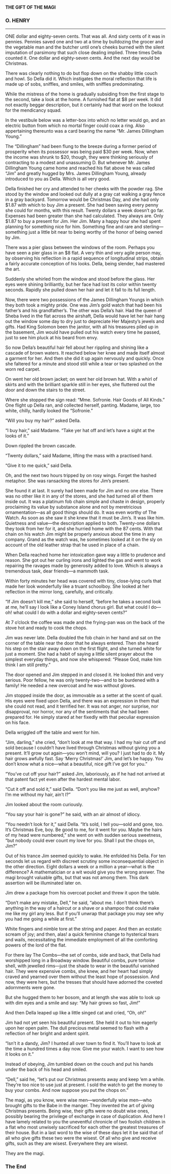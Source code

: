 
#### THE GIFT OF THE MAGI

### O. HENRY

---

ONE dollar and eighty-seven cents. That was all. And sixty cents of it was in pennies. Pennies saved one and two at a time by bulldozing the grocer and the vegetable man and the butcher until one’s cheeks burned with the silent imputation of parsimony that such close dealing implied. Three times Della counted it. One dollar and eighty-seven cents. And the next day would be Christmas.

There was clearly nothing to do but flop down on the shabby little couch and howl. So Della did it. Which instigates the moral reflection that life is made up of sobs, sniffles, and smiles, with sniffles predominating.

While the mistress of the home is gradually subsiding from the first stage to the second, take a look at the home. A furnished flat at $8 per week. It did not exactly beggar description, but it certainly had that word on the lookout for the mendicancy squad.

In the vestibule below was a letter-box into which no letter would go, and an electric button from which no mortal finger could coax a ring. Also appertaining thereunto was a card bearing the name “Mr. James Dillingham Young.”

The “Dillingham” had been flung to the breeze during a former period of prosperity when its possessor was being paid $30 per week. Now, when the income was shrunk to $20, though, they were thinking seriously of contracting to a modest and unassuming D. But whenever Mr. James Dillingham Young came home and reached his flat above he was called “Jim” and greatly hugged by Mrs. James Dillingham Young, already introduced to you as Della. Which is all very good.

Della finished her cry and attended to her cheeks with the powder rag. She stood by the window and looked out dully at a gray cat walking a gray fence in a gray backyard. Tomorrow would be Christmas Day, and she had only $1.87 with which to buy Jim a present. She had been saving every penny she could for months, with this result. Twenty dollars a week doesn’t go far. Expenses had been greater than she had calculated. They always are. Only $1.87 to buy a present for Jim. Her Jim. Many a happy hour she had spent planning for something nice for him. Something fine and rare and sterling—something just a little bit near to being worthy of the honor of being owned by Jim.

There was a pier glass between the windows of the room. Perhaps you have seen a pier glass in an $8 flat. A very thin and very agile person may, by observing his reflection in a rapid sequence of longitudinal strips, obtain a fairly accurate conception of his looks. Della, being slender, had mastered the art.

Suddenly she whirled from the window and stood before the glass. Her eyes were shining brilliantly, but her face had lost its color within twenty seconds. Rapidly she pulled down her hair and let it fall to its full length.

Now, there were two possessions of the James Dillingham Youngs in which they both took a mighty pride. One was Jim’s gold watch that had been his father’s and his grandfather’s. The other was Della’s hair. Had the queen of Sheba lived in the flat across the airshaft, Della would have let her hair hang out the window some day to dry just to depreciate Her Majesty’s jewels and gifts. Had King Solomon been the janitor, with all his treasures piled up in the basement, Jim would have pulled out his watch every time he passed, just to see him pluck at his beard from envy.

So now Della’s beautiful hair fell about her rippling and shining like a cascade of brown waters. It reached below her knee and made itself almost a garment for her. And then she did it up again nervously and quickly. Once she faltered for a minute and stood still while a tear or two splashed on the worn red carpet.

On went her old brown jacket; on went her old brown hat. With a whirl of skirts and with the brilliant sparkle still in her eyes, she fluttered out the door and down the stairs to the street.

Where she stopped the sign read: “Mme. Sofronie. Hair Goods of All Kinds.” One flight up Della ran, and collected herself, panting. Madame, large, too white, chilly, hardly looked the “Sofronie.”

“Will you buy my hair?” asked Della.

“I buy hair,” said Madame. “Take yer hat off and let’s have a sight at the looks of it.”

Down rippled the brown cascade.

“Twenty dollars,” said Madame, lifting the mass with a practised hand.

“Give it to me quick,” said Della.

Oh, and the next two hours tripped by on rosy wings. Forget the hashed metaphor. She was ransacking the stores for Jim’s present.

She found it at last. It surely had been made for Jim and no one else. There was no other like it in any of the stores, and she had turned all of them inside out. It was a platinum fob chain simple and chaste in design, properly proclaiming its value by substance alone and not by meretricious ornamentation—as all good things should do. It was even worthy of The Watch. As soon as she saw it she knew that it must be Jim’s. It was like him. Quietness and value—the description applied to both. Twenty-one dollars they took from her for it, and she hurried home with the 87 cents. With that chain on his watch Jim might be properly anxious about the time in any company. Grand as the watch was, he sometimes looked at it on the sly on account of the old leather strap that he used in place of a chain.

When Della reached home her intoxication gave way a little to prudence and reason. She got out her curling irons and lighted the gas and went to work repairing the ravages made by generosity added to love. Which is always a tremendous task, dear friends—a mammoth task.

Within forty minutes her head was covered with tiny, close-lying curls that made her look wonderfully like a truant schoolboy. She looked at her reflection in the mirror long, carefully, and critically.

“If Jim doesn’t kill me,” she said to herself, “before he takes a second look at me, he’ll say I look like a Coney Island chorus girl. But what could I do—oh! what could I do with a dollar and eighty-seven cents?”

At 7 o’clock the coffee was made and the frying-pan was on the back of the stove hot and ready to cook the chops.

Jim was never late. Della doubled the fob chain in her hand and sat on the corner of the table near the door that he always entered. Then she heard his step on the stair away down on the first flight, and she turned white for just a moment. She had a habit of saying a little silent prayer about the simplest everyday things, and now she whispered: “Please God, make him think I am still pretty.”

The door opened and Jim stepped in and closed it. He looked thin and very serious. Poor fellow, he was only twenty-two—and to be burdened with a family! He needed a new overcoat and he was without gloves.

Jim stopped inside the door, as immovable as a setter at the scent of quail. His eyes were fixed upon Della, and there was an expression in them that she could not read, and it terrified her. It was not anger, nor surprise, nor disapproval, nor horror, nor any of the sentiments that she had been prepared for. He simply stared at her fixedly with that peculiar expression on his face.

Della wriggled off the table and went for him.

“Jim, darling,” she cried, “don’t look at me that way. I had my hair cut off and sold because I couldn’t have lived through Christmas without giving you a present. It’ll grow out again—you won’t mind, will you? I just had to do it. My hair grows awfully fast. Say ‘Merry Christmas!’ Jim, and let’s be happy. You don’t know what a nice—what a beautiful, nice gift I’ve got for you.”

“You’ve cut off your hair?” asked Jim, laboriously, as if he had not arrived at that patent fact yet even after the hardest mental labor.

“Cut it off and sold it,” said Della. “Don’t you like me just as well, anyhow? I’m me without my hair, ain’t I?”

Jim looked about the room curiously.

“You say your hair is gone?” he said, with an air almost of idiocy.

“You needn’t look for it,” said Della. “It’s sold, I tell you—sold and gone, too. It’s Christmas Eve, boy. Be good to me, for it went for you. Maybe the hairs of my head were numbered,” she went on with sudden serious sweetness, “but nobody could ever count my love for you. Shall I put the chops on, Jim?”

Out of his trance Jim seemed quickly to wake. He enfolded his Della. For ten seconds let us regard with discreet scrutiny some inconsequential object in the other direction. Eight dollars a week or a million a year—what is the difference? A mathematician or a wit would give you the wrong answer. The magi brought valuable gifts, but that was not among them. This dark assertion will be illuminated later on.

Jim drew a package from his overcoat pocket and threw it upon the table.

“Don’t make any mistake, Dell,” he said, “about me. I don’t think there’s anything in the way of a haircut or a shave or a shampoo that could make me like my girl any less. But if you’ll unwrap that package you may see why you had me going a while at first.”

White fingers and nimble tore at the string and paper. And then an ecstatic scream of joy; and then, alas! a quick feminine change to hysterical tears and wails, necessitating the immediate employment of all the comforting powers of the lord of the flat.

For there lay The Combs—the set of combs, side and back, that Della had worshipped long in a Broadway window. Beautiful combs, pure tortoise shell, with jewelled rims—just the shade to wear in the beautiful vanished hair. They were expensive combs, she knew, and her heart had simply craved and yearned over them without the least hope of possession. And now, they were hers, but the tresses that should have adorned the coveted adornments were gone.

But she hugged them to her bosom, and at length she was able to look up with dim eyes and a smile and say: “My hair grows so fast, Jim!”

And then Della leaped up like a little singed cat and cried, “Oh, oh!”

Jim had not yet seen his beautiful present. She held it out to him eagerly upon her open palm. The dull precious metal seemed to flash with a reflection of her bright and ardent spirit.

“Isn’t it a dandy, Jim? I hunted all over town to find it. You’ll have to look at the time a hundred times a day now. Give me your watch. I want to see how it looks on it.”

Instead of obeying, Jim tumbled down on the couch and put his hands under the back of his head and smiled.

“Dell,” said he, “let’s put our Christmas presents away and keep ’em a while. They’re too nice to use just at present. I sold the watch to get the money to buy your combs. And now suppose you put the chops on.”

The magi, as you know, were wise men—wonderfully wise men—who brought gifts to the Babe in the manger. They invented the art of giving Christmas presents. Being wise, their gifts were no doubt wise ones, possibly bearing the privilege of exchange in case of duplication. And here I have lamely related to you the uneventful chronicle of two foolish children in a flat who most unwisely sacrificed for each other the greatest treasures of their house. But in a last word to the wise of these days let it be said that of all who give gifts these two were the wisest. Of all who give and receive gifts, such as they are wisest. Everywhere they are wisest. 

They are the magi.  

### The End